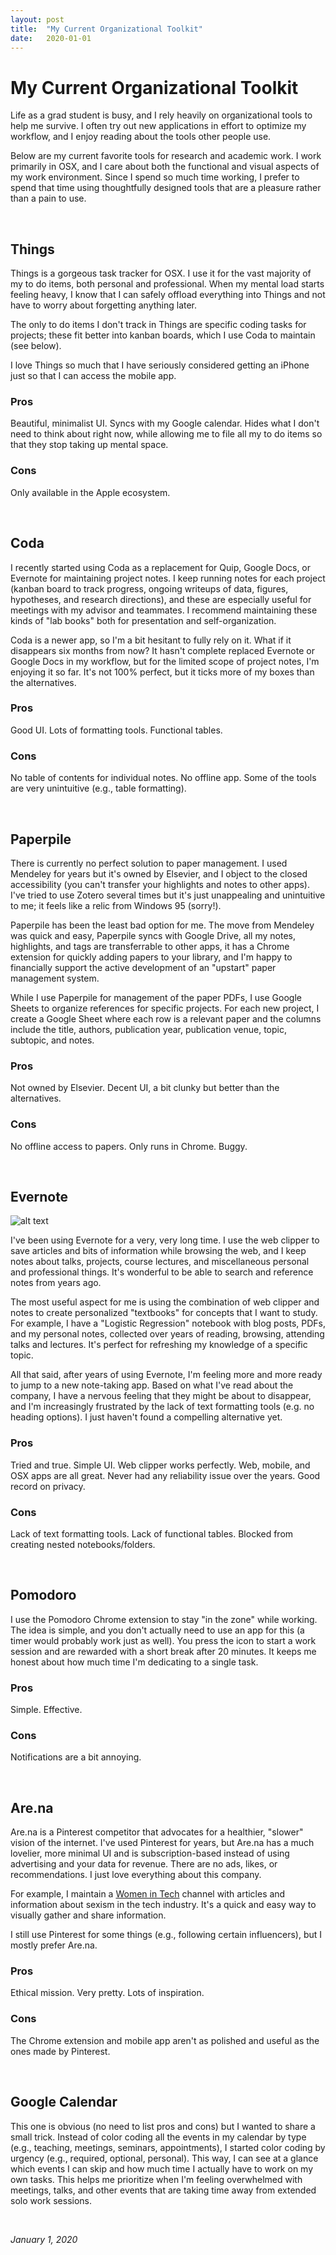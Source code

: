 ```yaml
---
layout: post
title:  "My Current Organizational Toolkit"
date:   2020-01-01
---
```


# My Current Organizational Toolkit

Life as a grad student is busy, and I rely heavily on organizational tools to help me survive. I often try out new applications in effort to optimize my workflow, and I enjoy reading about the tools other people use. 

Below are my current favorite tools for research and academic work. I work primarily in OSX, and I care about both the functional and visual aspects of my work environment. Since I spend so much time working, I prefer to spend that time using thoughtfully designed tools that are a pleasure rather than a pain to use.

<br>

## Things

Things is a gorgeous task tracker for OSX. I use it for the vast majority of my to do items, both personal and professional. When my mental load starts feeling heavy, I know that I can safely offload everything into Things and not have to worry about forgetting anything later. 

The only to do items I don't track in Things are specific coding tasks for projects; these fit better into kanban boards, which I use Coda to maintain (see below).

I love Things so much that I have seriously considered getting an iPhone just so that I can access the mobile app.

### Pros 
Beautiful, minimalist UI. Syncs with my Google calendar. Hides what I don't need to think about right now, while allowing me to file all my to do items so that they stop taking up mental space.

### Cons 
Only available in the Apple ecosystem.

<br>

## Coda

I recently started using Coda as a replacement for Quip, Google Docs, or Evernote for maintaining project notes.  I keep running notes for each project (kanban board to track progress, ongoing writeups of data, figures, hypotheses, and research directions), and these are especially useful for meetings with my advisor and teammates. I recommend maintaining these kinds of "lab books" both for presentation and self-organization. 

Coda is a newer app, so I'm a bit hesitant to fully rely on it. What if it disappears six months from now? It hasn't complete replaced Evernote or Google Docs in my workflow, but for the limited scope of project notes, I'm enjoying it so far. It's not 100% perfect, but it ticks more of my boxes than the alternatives.

### Pros
Good UI. Lots of formatting tools. Functional tables. 

### Cons
No table of contents for individual notes. No offline app. Some of the tools are very unintuitive (e.g., table formatting). 

<br>

## Paperpile

There is currently no perfect solution to paper management. I used Mendeley for years but it's owned by Elsevier, and I object to the closed accessibility (you can't transfer your highlights and notes to other apps). I've tried to use Zotero several times but it's just unappealing and unintuitive to me; it feels like a relic from Windows 95 (sorry!).

Paperpile has been the least bad option for me. The move from Mendeley was quick and easy, Paperpile syncs with Google Drive, all my notes, highlights, and tags are transferrable to other apps, it has a Chrome extension for quickly adding papers to your library, and I'm happy to financially support the active development of an "upstart" paper management system. 

While I use Paperpile for management of the paper PDFs, I use Google Sheets to organize references for specific projects. For each new project, I create a Google Sheet where each row is a relevant paper and the columns include the title, authors, publication year, publication venue, topic, subtopic, and notes. 

### Pros
Not owned by Elsevier. Decent UI, a bit clunky but better than the alternatives. 

### Cons
No offline access to papers. Only runs in Chrome. Buggy.

<br>

## Evernote

![alt text](https://maria-antoniak.github.io/resources/images/evernote.png "Evernote screenshot")

I've been using Evernote for a very, very long time. I use the web clipper to save articles and bits of information while browsing the web, and I keep notes about talks, projects, course lectures, and miscellaneous personal and professional things. It's wonderful to be able to search and reference notes from years ago.

The most useful aspect for me is using the combination of web clipper and notes to create personalized "textbooks" for concepts that I want to study. For example, I have a "Logistic Regression" notebook with blog posts, PDFs, and my personal notes, collected over years of reading, browsing, attending talks and lectures. It's perfect for refreshing my knowledge of a specific topic.

All that said, after years of using Evernote, I'm feeling more and more ready to jump to a new note-taking app. Based on what I've read about the company, I have a nervous feeling that they might be about to disappear, and I'm increasingly frustrated by the lack of text formatting tools (e.g. no heading options). I just haven't found a compelling alternative yet.

### Pros
Tried and true. Simple UI. Web clipper works perfectly. Web, mobile, and OSX apps are all great. Never had any reliability issue over the years. Good record on privacy.

### Cons
Lack of text formatting tools. Lack of functional tables. Blocked from creating nested notebooks/folders. 

<br>

## Pomodoro 

I use the Pomodoro Chrome extension to stay "in the zone" while working. The idea is simple, and you don't actually need to use an app for this (a timer would probably work just as well). You press the icon to start a work session and are rewarded with a short break after 20 minutes. It keeps me honest about how much time I'm dedicating to a single task. 

### Pros
Simple. Effective.

### Cons
Notifications are a bit annoying.

<br>

## Are.na

Are.na is a Pinterest competitor that advocates for a healthier, "slower" vision of the internet. I've used Pinterest for years, but Are.na has a much lovelier, more minimal UI and is subscription-based instead of using advertising and your data for revenue. There are no ads, likes, or recommendations. I just love everything about this company.

For example, I maintain a [Women in Tech](https://www.are.na/maria-antoniak/women-in-tech-7xspfg15cag) channel with articles and information about sexism in the tech industry. It's a quick and easy way to visually gather and share information.

I still use Pinterest for some things (e.g., following certain influencers), but I mostly prefer Are.na.

### Pros
Ethical mission. Very pretty. Lots of inspiration.

### Cons
The Chrome extension and mobile app aren't as polished and useful as the ones made by Pinterest.

<br>

## Google Calendar

This one is obvious (no need to list pros and cons) but I wanted to share a small trick. Instead of color coding all the events in my calendar by type (e.g., teaching, meetings, seminars, appointments), I started color coding by urgency (e.g., required, optional, personal). This way, I can see at a glance which events I can skip and how much time I actually have to work on my own tasks. This helps me prioritize when I'm feeling overwhelmed with meetings, talks, and other events that are taking time away from extended solo work sessions.

<br>

_January 1, 2020_

<br><br><br>